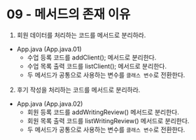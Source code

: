# 09 - 메서드의 존재 이유

1) 회원 데이터를 처리하는 코드를 메서드로 분리하라.

- App.java (App.java.01)
    - 수업 등록 코드를 addClient(); 메서드로 분리한다.
    - 수업 목록 출력 코드를 listClient(); 메서드로 분리한다.
    - 두 메서드가 공통으로 사용하는 변수를 `클래스 변수`로 전환한다.

2) 후기 작성을 처리하는 코드를 메서드로 분리하라.

- App.java (App.java.02)
    - 회원 등록 코드를 addWritingReview() 메서드로 분리한다.
    - 회원 목록 출력 코드를 listWritingReview() 메서드로 분리한다.
    - 두 메서드가 공통으로 사용하는 변수를 `클래스 변수`로 전환한다.
